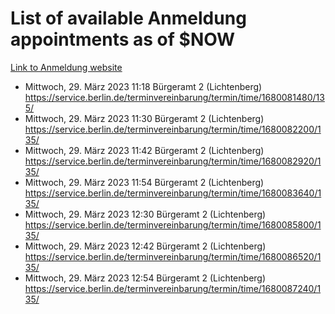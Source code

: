 # List of available Anmeldung appointments as of $NOW
[Link to Anmeldung website](https://service.berlin.de/terminvereinbarung/termin/tag.php?termin=1&anliegen[]=120686&dienstleisterlist=122210,122217,327316,122219,327312,122227,327314,122231,327346,122243,327348,122254,122252,329742,122260,329745,122262,329748,122271,327278,122273,327274,122277,327276,330436,122280,327294,122282,327290,122284,327292,122291,327270,122285,327266,122286,327264,122296,327268,150230,329760,122297,327286,122294,327284,122312,329763,122314,329775,122304,327330,122311,327334,122309,327332,317869,122281,327352,122279,329772,122283,122276,327324,122274,327326,122267,329766,122246,327318,122251,327320,122257,327322,122208,327298,122226,327300&herkunft=http%3A%2F%2Fservice.berlin.de%2Fdienstleistung%2F120686%2F)
- Mittwoch, 29. März 2023 11:18 Bürgeramt 2 (Lichtenberg) https://service.berlin.de/terminvereinbarung/termin/time/1680081480/135/
- Mittwoch, 29. März 2023 11:30 Bürgeramt 2 (Lichtenberg) https://service.berlin.de/terminvereinbarung/termin/time/1680082200/135/
- Mittwoch, 29. März 2023 11:42 Bürgeramt 2 (Lichtenberg) https://service.berlin.de/terminvereinbarung/termin/time/1680082920/135/
- Mittwoch, 29. März 2023 11:54 Bürgeramt 2 (Lichtenberg) https://service.berlin.de/terminvereinbarung/termin/time/1680083640/135/
- Mittwoch, 29. März 2023 12:30 Bürgeramt 2 (Lichtenberg) https://service.berlin.de/terminvereinbarung/termin/time/1680085800/135/
- Mittwoch, 29. März 2023 12:42 Bürgeramt 2 (Lichtenberg) https://service.berlin.de/terminvereinbarung/termin/time/1680086520/135/
- Mittwoch, 29. März 2023 12:54 Bürgeramt 2 (Lichtenberg) https://service.berlin.de/terminvereinbarung/termin/time/1680087240/135/
